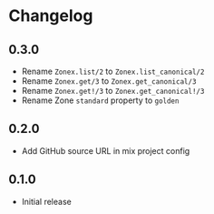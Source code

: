# Changelog

## 0.3.0

* Rename `Zonex.list/2` to `Zonex.list_canonical/2`
* Rename `Zonex.get/3` to `Zonex.get_canonical/3`
* Rename `Zonex.get!/3` to `Zonex.get_canonical!/3`
* Rename Zone `standard` property to `golden`

## 0.2.0

* Add GitHub source URL in mix project config

## 0.1.0

* Initial release
